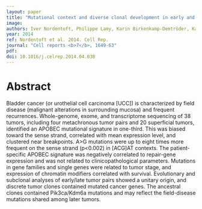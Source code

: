 ```yaml
---
layout: paper
title: "Mutational context and diverse clonal development in early and late bladder cancer."
image: 
authors: Iver Nordentoft, Philippe Lamy, Karin Birkenkamp-Demtröder, Karey Shumansky, Søren Vang, Henrik Hornshøj, Malene Juul, Palle Villesen, Jakob Hedegaard, Andrew Roth, Kasper Thorsen, Søren Høyer, Michael Borre, Thomas Reinert, Niels Fristrup, Lars Dyrskjøt, Sohrab Shah, Jakob Skou Pedersen, Torben F Ørntoft
year: 2014
ref: Nordentoft et al. 2014. Cell Rep.
journal: "Cell reports <b>7</b>, 1649-63"
pdf: 
doi: 10.1016/j.celrep.2014.04.038
---
```


# Abstract

Bladder cancer (or urothelial cell carcinoma [UCC]) is characterized by field disease (malignant alterations in surrounding mucosa) and frequent recurrences. Whole-genome, exome, and transcriptome sequencing of 38 tumors, including four metachronous tumor pairs and 20 superficial tumors, identified an APOBEC mutational signature in one-third. This was biased toward the sense strand, correlated with mean expression level, and clustered near breakpoints. A>G mutations were up to eight times more frequent on the sense strand (p<0.002) in [ACG]AT contexts. The patient-specific APOBEC signature was negatively correlated to repair-gene expression and was not related to clinicopathological parameters. Mutations in gene families and single genes were related to tumor stage, and expression of chromatin modifiers correlated with survival. Evolutionary and subclonal analyses of early/late tumor pairs showed a unitary origin, and discrete tumor clones contained mutated cancer genes. The ancestral clones contained Pik3ca/Kdm6a mutations and may reflect the field-disease mutations shared among later tumors.

